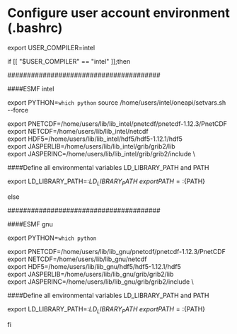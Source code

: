 # Configure user account environment (.bashrc)
export USER_COMPILER=intel

if [[ "$USER_COMPILER" == "intel" ]];then

#######################################

####ESMF intel

export PYTHON=`which python` 
source /home/users/intel/oneapi/setvars.sh --force

export PNETCDF=/home/users/lib/lib_intel/pnetcdf/pnetcdf-1.12.3/PnetCDF \
export NETCDF=/home/users/lib/lib_intel/netcdf \
export HDF5=/home/users/lib/lib_intel/hdf5/hdf5-1.12.1/hdf5 \
export JASPERLIB=/home/users/lib/lib_intel/grib/grib2/lib \
export JASPERINC=/home/users/lib/lib_intel/grib/grib2/include \

####Define all environmental variables LD_LIBRARY_PATH and PATH 

export LD_LIBRARY_PATH=:${LD_LIBRARY_PATH}     \
export PATH=:${PATH}

else

#######################################

####ESMF gnu 

export PYTHON=`which python` 

export PNETCDF=/home/users/lib/lib_gnu/pnetcdf/pnetcdf-1.12.3/PnetCDF \
export NETCDF=/home/users/lib/lib_gnu/netcdf \
export HDF5=/home/users/lib/lib_gnu/hdf5/hdf5-1.12.1/hdf5 \
export JASPERLIB=/home/users/lib/lib_gnu/grib/grib2/lib \
export JASPERINC=/home/users/lib/lib_gnu/grib/grib2/include \

####Define all environmental variables LD_LIBRARY_PATH and PATH 

export LD_LIBRARY_PATH=:${LD_LIBRARY_PATH} \
export PATH=:${PATH}

fi

